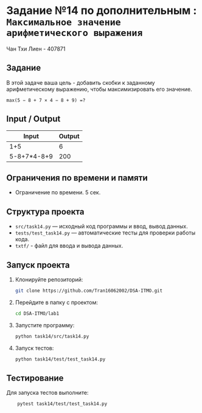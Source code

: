 # Задание №14 по дополнительным  : `Максимальное значение арифметического выражения`
Чан Тхи Лиен - 407871

## Задание
В этой задаче ваша цель - добавить скобки к заданному арифметическому
выражению, чтобы максимизировать его значение.

`max(5 − 8 + 7 × 4 − 8 + 9) =?`
## Input / Output 

| Input                                | Output |
|--------------------------------------|--------|
| 1+5                                  | 6      |
| 5-8+7*4-8+9                          | 200    |


## Ограничения по времени и памяти

- Ограничение по времени. 5 сек.

## Структура проекта
- `src/task14.py` — исходный код программы и ввод, вывод данных.
- `tests/test_task14.py` — автоматические тесты для проверки работы кода.
- `txtf/` - файл для ввода и вывода данных.
## Запуск проекта
1. Клонируйте репозиторий:
   ```bash
   git clone https://github.com/Tran16062002/DSA-ITMO.git
   ```
2. Перейдите в папку с проектом:
   ```bash
   cd DSA-ITMO/lab1
   ```
3. Запустите программу:
   ```bash
   python task14/src/task14.py
   ```

4. Запуск тестов:
   ```bash
   python task14/test/test_task14.py
   ```
## Тестирование
Для запуска тестов выполните:
```bash
    pytest task14/test/test_task14.py
```
